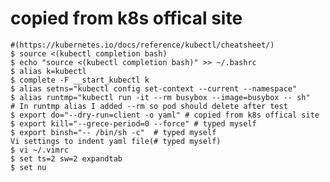 # copied from k8s offical site
    #(https://kubernetes.io/docs/reference/kubectl/cheatsheet/)
    $ source <(kubectl completion bash) 
    $ echo "source <(kubectl completion bash)" >> ~/.bashrc 
    $ alias k=kubectl
    $ complete -F __start_kubectl k
    $ alias setns="kubectl config set-context --current --namespace" 
    $ alias runtmp="kubectl run -it --rm busybox --image=busybox -- sh"
    # In runtmp alias I added --rm so pod should delete after test
    $ export do="--dry-run=client -o yaml" # copied from k8s offical site
    $ export kill="--grece-period=0 --force" # typed myself
    $ export binsh="-- /bin/sh -c"  # typed myself
    Vi settings to indent yaml file(# typed myself)
    $ vi ~/.vimrc
    $ set ts=2 sw=2 expandtab
    $ set nu
